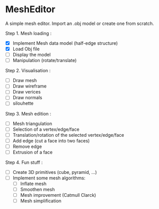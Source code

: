 # MeshEditor
A simple mesh editor. Import an .obj model or create one from scratch.

Step 1. Mesh loading :
  - [x] Implement Mesh data model (half-edge structure)
  - [x] Load Obj file
  - [ ] Display the model
  - [ ] Manipulation (rotate/translate)

Step 2. Visualisation :
  - [ ] Draw mesh
  - [ ] Draw wireframe
  - [ ] Draw verices
  - [ ] Draw normals
  - [ ]  silouhette

Step 3. Mesh edition :
  - [ ] Mesh triangulation
  - [ ] Selection of a vertex/edge/face
  - [ ] Translation/rotation of the selected vertex/edge/face
  - [ ] Add edge (cut a face into two faces)
  - [ ] Remove edge
  - [ ] Extrusion of a face

Step 4. Fun stuff :
  - [ ] Create 3D primitives (cube, pyramid, ...)
  - [ ] Implement some mesh algorithms:
    - [ ] Inflate mesh
    - [ ] Smoothen mesh
    - [ ] Mesh improvement (Catmull Clarck)
    - [ ] Mesh simplification
